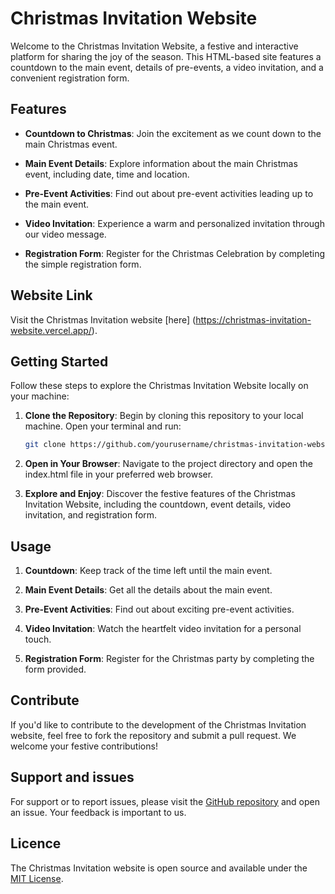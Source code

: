 # Christmas Invitation Website

Welcome to the Christmas Invitation Website, a festive and interactive platform for sharing the joy of the season. This HTML-based site features a countdown to the main event, details of pre-events, a video invitation, and a convenient registration form.

## Features

- **Countdown to Christmas**: Join the excitement as we count down to the main Christmas event.

- **Main Event Details**: Explore information about the main Christmas event, including date, time and location.

- **Pre-Event Activities**: Find out about pre-event activities leading up to the main event.

- **Video Invitation**: Experience a warm and personalized invitation through our video message.

- **Registration Form**: Register for the Christmas Celebration by completing the simple registration form.

## Website Link

Visit the Christmas Invitation website [here] (https://christmas-invitation-website.vercel.app/).

## Getting Started

Follow these steps to explore the Christmas Invitation Website locally on your machine:

1. **Clone the Repository**: Begin by cloning this repository to your local machine. Open your terminal and run:
   ```bash
   git clone https://github.com/yourusername/christmas-invitation-website.git

2. **Open in Your Browser**: Navigate to the project directory and open the index.html file in your preferred web browser.

3. **Explore and Enjoy**: Discover the festive features of the Christmas Invitation Website, including the countdown, event details, video invitation, and registration form.

## Usage

1. **Countdown**: Keep track of the time left until the main event.

2. **Main Event Details**: Get all the details about the main event.

3. **Pre-Event Activities**: Find out about exciting pre-event activities.

4. **Video Invitation**: Watch the heartfelt video invitation for a personal touch.

5. **Registration Form**: Register for the Christmas party by completing the form provided.

## Contribute

If you'd like to contribute to the development of the Christmas Invitation website, feel free to fork the repository and submit a pull request. We welcome your festive contributions!

## Support and issues

For support or to report issues, please visit the [GitHub repository](https://github.com/yourusername/christmas-invitation-website) and open an issue. Your feedback is important to us.

## Licence

The Christmas Invitation website is open source and available under the [MIT License](LICENSE).
